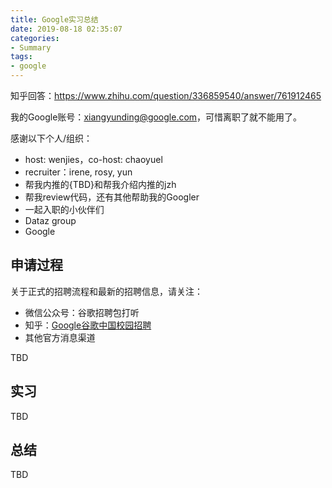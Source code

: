 ```yaml
---
title: Google实习总结
date: 2019-08-18 02:35:07
categories:
- Summary
tags:
- google
---
```


知乎回答：https://www.zhihu.com/question/336859540/answer/761912465

我的Google账号：xiangyunding@google.com，可惜离职了就不能用了。

感谢以下个人/组织：

- host: wenjies，co-host: chaoyuel
- recruiter：irene, rosy, yun
- 帮我内推的{TBD}和帮我介绍内推的jzh
- 帮我review代码，还有其他帮助我的Googler
- 一起入职的小伙伴们
- Dataz group
- Google

## 申请过程

关于正式的招聘流程和最新的招聘信息，请关注：

- 微信公众号：谷歌招聘包打听
- 知乎：<a href="https://www.zhihu.com/org/googlegu-ge-zhong-guo-xiao-yuan-zhao-pin/activities">Google谷歌中国校园招聘</a>
- 其他官方消息渠道

TBD

## 实习

TBD

## 总结

TBD